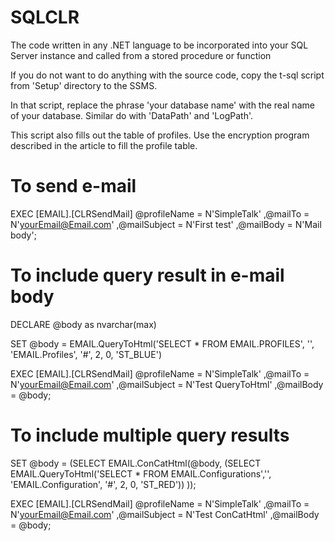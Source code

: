 # SQLCLR


The code written in any .NET language to be incorporated into your SQL Server instance and called from a stored procedure or function


If you do not want to do anything with the source code, 
copy the t-sql script from 'Setup' directory to the SSMS. 


In that script, replace the phrase 'your database name' with the real name of your database. 
Similar do with 'DataPath' and 'LogPath'. 


This script also fills out the table of profiles. 
Use the encryption program described in the article to fill the profile table.
#####


# To send e-mail


EXEC [EMAIL].[CLRSendMail] @profileName = N'SimpleTalk'
						  ,@mailTo = N'yourEmail@Email.com'
						  ,@mailSubject = N'First test'
						  ,@mailBody = N'Mail body';
						  
						  
# To include query result in e-mail body


DECLARE @body as nvarchar(max)


SET @body = EMAIL.QueryToHtml('SELECT * FROM EMAIL.PROFILES', '', 'EMAIL.Profiles', '#', 2, 0, 'ST_BLUE')


EXEC [EMAIL].[CLRSendMail] @profileName = N'SimpleTalk'
						  ,@mailTo = N'yourEmail@Email.com'
						  ,@mailSubject = N'Test QueryToHtml'
						  ,@mailBody = @body;
						  
						  
# To include multiple query results 


SET @body = (SELECT
		EMAIL.ConCatHtml(@body, (SELECT
				EMAIL.QueryToHtml('SELECT
 *
FROM EMAIL.Configurations','',
				'EMAIL.Configuration', '#', 2, 0, 'ST_RED'))
		));


EXEC [EMAIL].[CLRSendMail] @profileName = N'SimpleTalk'
						  ,@mailTo = N'yourEmail@Email.com'
						  ,@mailSubject = N'Test ConCatHtml'
						  ,@mailBody = @body;
